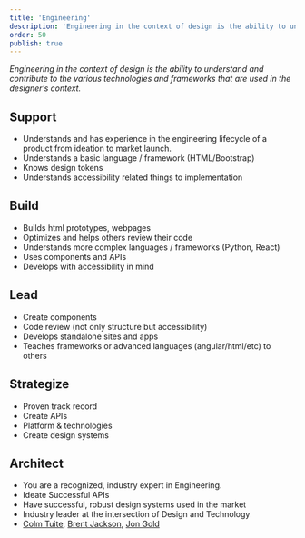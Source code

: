 ```yaml
---
title: 'Engineering'
description: 'Engineering in the context of design is the ability to understand and contribute to the various technologies and frameworks that are used in the designer’s context.'
order: 50
publish: true
---
```


_Engineering in the context of design is the ability to understand and contribute to the various technologies and frameworks that are used in the designer’s context._

## Support

-   Understands and has experience in the engineering lifecycle of a product from ideation to market launch.
-   Understands a basic language / framework (HTML/Bootstrap)
-   Knows design tokens
-   Understands accessibility related things to implementation

## Build

-   Builds html prototypes, webpages
-   Optimizes and helps others review their code
-   Understands more complex languages / frameworks (Python, React)
-   Uses components and APIs
-   Develops with accessibility in mind

## Lead

-   Create components
-   Code review (not only structure but accessibility)
-   Develops standalone sites and apps
-   Teaches frameworks or advanced languages (angular/html/etc) to others

## Strategize

-   Proven track record
-   Create APIs
-   Platform & technologies
-   Create design systems

## Architect

-   You are a recognized, industry expert in Engineering.
-   Ideate Successful APIs
-   Have successful, robust design systems used in the market
-   Industry leader at the intersection of Design and Technology
-   [Colm Tuite](https://www.colmtuite.com/), [Brent Jackson](http://jxnblk.com/), [Jon Gold](https://twitter.com/jongold?lang=es)

